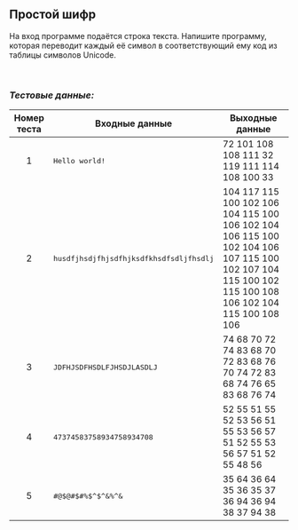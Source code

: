 ## Простой шифр

На вход программе подаётся строка текста. Напишите программу, которая переводит каждый её символ
в соответствующий ему код из таблицы символов Unicode.

<br>

### *Тестовые данные:*

| Номер теста | Входные данные                                   | Выходные данные                                                                                                                                     |
|:-----------:|--------------------------------------------------|-----------------------------------------------------------------------------------------------------------------------------------------------------|
|      1      | <pre>Hello world!</pre>                          | 72 101 108 108 111 32 119 111 114 108 100 33                                                                                                        |
|      2      | <pre>husdfjhsdjfhjsdfhjksdfkhsdfsdljfhsdlj</pre> | 104 117 115 100 102 106 104 115 100 106 102 104 106 115 100 102 104 106 107 115 100 102 107 104 115 100 102 115 100 108 106 102 104 115 100 108 106 |
|      3      | <pre>JDFHJSDFHSDLFJHSDJLASDLJ</pre>              | 74 68 70 72 74 83 68 70 72 83 68 76 70 74 72 83 68 74 76 65 83 68 76 74                                                                             |
|      4      | <pre>47374583758934758934708</pre>               | 52 55 51 55 52 53 56 51 55 53 56 57 51 52 55 53 56 57 51 52 55 48 56                                                                                |
|      5      | <pre>#@$@#$#%$^$^&%^&</pre>                      | 35 64 36 64 35 36 35 37 36 94 36 94 38 37 94 38                                                                                                     |
